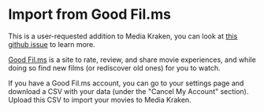 # Import from Good Fil.ms

This is a user-requested addition to Media Kraken, you can look at [this github issue](https://github.com/NoelDeMartin/media-kraken/issues/6) to learn more.

[Good Fil.ms](https://goodfil.ms) is a site to rate, review, and share movie experiences, and while doing so find new films (or rediscover old ones) for you to watch.

If you have a Good Fil.ms account, you can go to your settings page and download a CSV with your data (under the "Cancel My Account" section). Upload this CSV to import your movies to Media Kraken.
